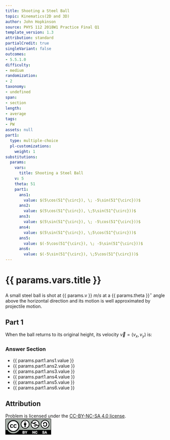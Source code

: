 ```yaml
---
title: Shooting a Steel Ball
topic: Kinematics(2D and 3D)
author: John Hopkinson
source: PHYS 112 2018W1 Practice Final Q1
template_version: 1.3
attribution: standard
partialCredit: true
singleVariant: false
outcomes:
- 5.5.1.0
difficulty:
- medium
randomization:
- 2
taxonomy:
- undefined
span:
- section
length:
- average
tags:
- PW
assets: null
part1:
  type: multiple-choice
  pl-customizations:
    weight: 1
substitutions:
  params:
    vars:
      title: Shooting a Steel Ball
    v: 5
    theta: 51
    part1:
      ans1:
        value: $(5\cos(51^{\circ}), \; -5\sin(51^{\circ}))$
      ans2:
        value: $(5\cos(51^{\circ}), \;5\sin(51^{\circ}))$
      ans3:
        value: $(5\sin(51^{\circ}), \; -5\cos(51^{\circ}))$
      ans4:
        value: $(5\sin(51^{\circ}), \;5\cos(51^{\circ}))$
      ans5:
        value: $(-5\cos(51^{\circ}), \; -5\sin(51^{\circ}))$
      ans6:
        value: $(-5\sin(51^{\circ}), \;5\cos(51^{\circ}))$
---
```

# {{ params.vars.title }}
A small steel ball is shot at {{ params.v }} $m/s$ at a {{ params.theta }}$^{\circ}$ angle above the horizontal direction and its motion is well approximated by projectile motion.

## Part 1

When the ball returns to its original height, its velocity $\overrightarrow{v} = (v_x, v_y)$ is:

### Answer Section

- {{ params.part1.ans1.value }}
- {{ params.part1.ans2.value }}
- {{ params.part1.ans3.value }}
- {{ params.part1.ans4.value }}
- {{ params.part1.ans5.value }}
- {{ params.part1.ans6.value }}

## Attribution

Problem is licensed under the [CC-BY-NC-SA 4.0 license](https://creativecommons.org/licenses/by-nc-sa/4.0/).<br> ![The Creative Commons 4.0 license requiring attribution-BY, non-commercial-NC, and share-alike-SA license.](https://raw.githubusercontent.com/firasm/bits/master/by-nc-sa.png)